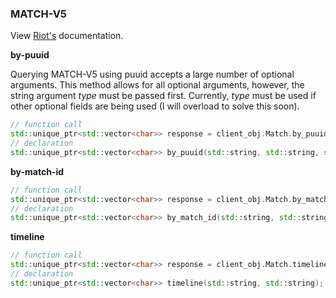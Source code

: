 ### MATCH-V5

View [Riot's](https://developer.riotgames.com/apis#match-v5) documentation.

**by-puuid**

Querying MATCH-V5 using puuid accepts a large number of optional arguments. This method allows for all optional arguments, however, the string argument *type* must be passed first. Currently, *type* must be used if other optional fields are being used (I will overload to solve this soon).
```cpp
// function call
std::unique_ptr<std::vector<char>> response = client_obj.Match.by_puuid("<routing>", "<puuid>", {"optional_key", <optional_arg>}, ...);
// declaration
std::unique_ptr<std::vector<char>> by_puuid(std::string, std::string, std::pair<std::string, Arg_Type>, ...);
```
**by-match-id**
```cpp
// function call
std::unique_ptr<std::vector<char>> response = client_obj.Match.by_match_id("<routing>", "<match-id>");
// declaration
std::unique_ptr<std::vector<char>> by_match_id(std::string, std::string);
```
**timeline**
```cpp
// function call
std::unique_ptr<std::vector<char>> response = client_obj.Match.timeline("<routing>", "<match-id>");
// declaration
std::unique_ptr<std::vector<char>> timeline(std::string, std::string);
```
